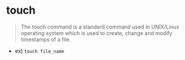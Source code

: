 # touch

> The touch command is a standard command used in UNIX/Linux operating system which is used to create, change and modify timestamps of a file.
- ex) `touch file_name`